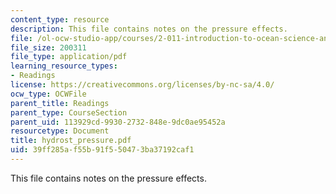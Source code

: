 ```yaml
---
content_type: resource
description: This file contains notes on the pressure effects.
file: /ol-ocw-studio-app/courses/2-011-introduction-to-ocean-science-and-engineering-spring-2006/39ff285af55b91f550473ba37192caf1_hydrost_pressure.pdf
file_size: 200311
file_type: application/pdf
learning_resource_types:
- Readings
license: https://creativecommons.org/licenses/by-nc-sa/4.0/
ocw_type: OCWFile
parent_title: Readings
parent_type: CourseSection
parent_uid: 113929cd-9930-2732-848e-9dc0ae95452a
resourcetype: Document
title: hydrost_pressure.pdf
uid: 39ff285a-f55b-91f5-5047-3ba37192caf1
---
```

This file contains notes on the pressure effects.